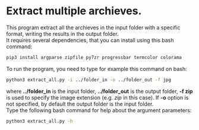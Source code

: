 # Extract multiple archieves.
This program extract all the archieves in the input folder with a specific format, writing the results in the output folder.<br>
It requires several dependencies, that you can install using this bash command:
```bash
pip3 install argparse zipfile py7zr progressbar termcolor colorama
```
To run the program, you need to type for example this command on bash:
```bash
python3 extract_all.py -i ../folder_in -o ../folder_out -f jpg
```
where **../folder_in** is the input folder, **../folder_out** is the output folder, **-f zip** is used to specify the image extension (e.g. *zip* in this case). If **-o** option is not specified, by default the output folder is the input folder.<br>
Type the following bash command for help about the argument parameters:
```bash
python3 extract_all.py -h
```
